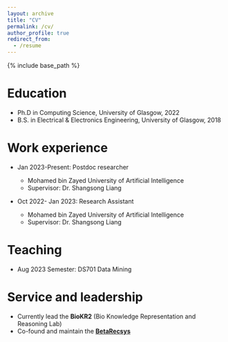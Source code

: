 ```yaml
---
layout: archive
title: "CV"
permalink: /cv/
author_profile: true
redirect_from:
  - /resume
---
```


{% include base_path %}

Education
======
* Ph.D in Computing Science, University of Glasgow, 2022
* B.S. in Electrical & Electronics Engineering, University of Glasgow, 2018

Work experience
======
* Jan 2023-Present: Postdoc researcher
  * Mohamed bin Zayed University of Artificial Intelligence
  * Supervisor: Dr. Shangsong Liang

* Oct 2022- Jan 2023: Research Assistant
  * Mohamed bin Zayed University of Artificial Intelligence
  * Supervisor: Dr. Shangsong Liang

Teaching
======
* Aug 2023 Semester: DS701 Data Mining

<!--
Publications
======
  <ul>{% for post in site.publications %}
    {% include archive-single-cv.html %}
  {% endfor %}</ul>-->
  
<!-- Talks
======
  <ul>{% for post in site.talks %}
    {% include archive-single-talk-cv.html %}
  {% endfor %}</ul> -->

  
Service and leadership
======
* Currently lead the **BioKR2** (Bio Knowledge Representation and Reasoning Lab)
* Co-found and maintain the [**BetaRecsys**](https://github.com/beta-team/beta-recsys) 
